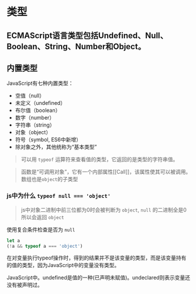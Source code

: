# 类型

## ECMAScript语言类型包括Undefined、Null、Boolean、String、Number和Object。

## 内置类型
JavaScript有七种内置类型：
- 空值（null）
- 未定义（undefined）
- 布尔值（boolean）
- 数字（number）
- 字符串（string）
- 对象（object）
- 符号（symbol, ES6中新增）
- 除对象之外，其他统称为“基本类型”

> 可以用 `typeof` 运算符来查看值的类型，它返回的是类型的字符串值。

> 函数是“可调用对象”，它有一个内部属性[[Call]]，该属性使其可以被调用。数组也是`object`的子类型

### js中为什么 `typeof null === 'object'` 

> js中对象二进制中前三位都为0时会被判断为 `object`, `null` 的二进制全是0所以会返回 `object`

使用复合条件检查是否为 `null`

```js
let a
(!a && typeof a === 'object')
```

在对变量执行typeof操作时，得到的结果并不是该变量的类型，而是该变量持有的值的类型，因为JavaScript中的变量没有类型。

JavaScript中。undefined是值的一种(已声明未赋值)。undeclared则表示变量还没有被声明过。